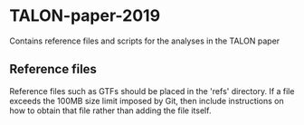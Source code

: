 # TALON-paper-2019
Contains reference files and scripts for the analyses in the TALON paper

## Reference files
Reference files such as GTFs should be placed in the 'refs' directory. If a file exceeds the 100MB size limit imposed by Git, then include instructions on how to obtain that file rather than adding the file itself.

